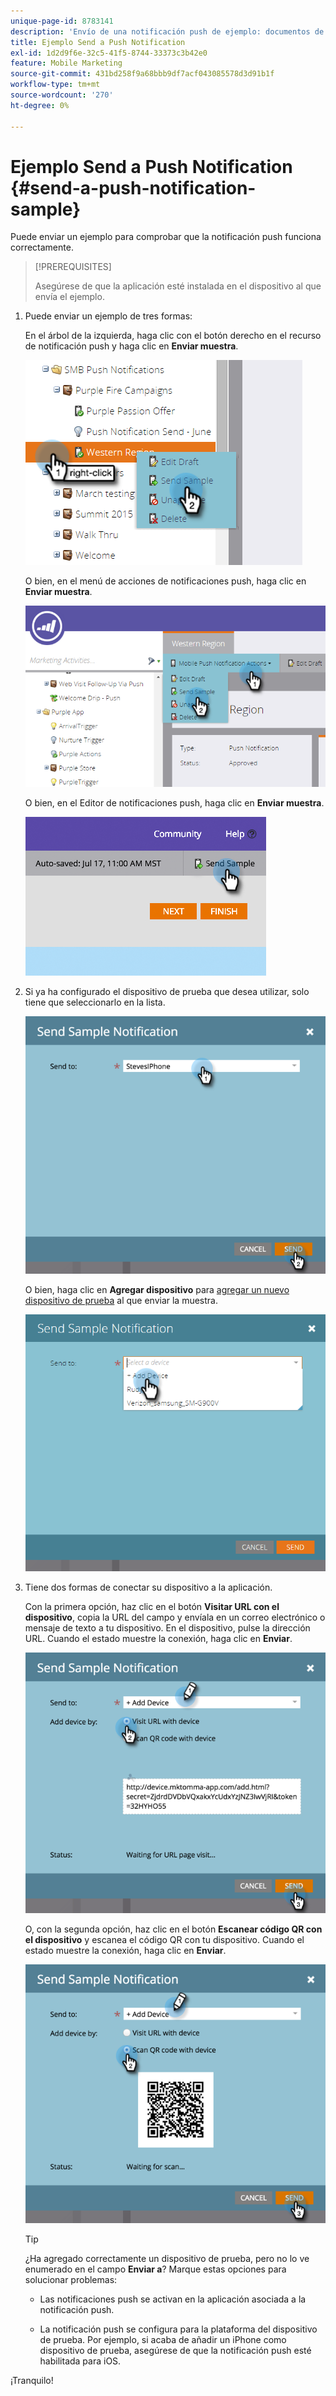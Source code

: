 ```yaml
---
unique-page-id: 8783141
description: 'Envío de una notificación push de ejemplo: documentos de Marketo, documentación del producto'
title: Ejemplo Send a Push Notification
exl-id: 1d2d9f6e-32c5-41f5-8744-33373c3b42e0
feature: Mobile Marketing
source-git-commit: 431bd258f9a68bbb9df7acf043085578d3d91b1f
workflow-type: tm+mt
source-wordcount: '270'
ht-degree: 0%

---
```


# Ejemplo Send a Push Notification {#send-a-push-notification-sample}

Puede enviar un ejemplo para comprobar que la notificación push funciona correctamente.

>[!PREREQUISITES]
>
>Asegúrese de que la aplicación esté instalada en el dispositivo al que envía el ejemplo.

1. Puede enviar un ejemplo de tres formas:

   En el árbol de la izquierda, haga clic con el botón derecho en el recurso de notificación push y haga clic en **Enviar muestra**.

   ![](assets/image2015-7-13-11-3a26-3a15.png)

   O bien, en el menú de acciones de notificaciones push, haga clic en **Enviar muestra**.

   ![](assets/image2015-7-13-11-3a28-3a37.png)

   O bien, en el Editor de notificaciones push, haga clic en **Enviar muestra**.

   ![](assets/image2015-7-20-13-3a29-3a3.png)

1. Si ya ha configurado el dispositivo de prueba que desea utilizar, solo tiene que seleccionarlo en la lista.

   ![](assets/image2015-7-29-8-3a25-3a17.png)

   O bien, haga clic en **Agregar dispositivo** para [agregar un nuevo dispositivo de prueba](/help/marketo/product-docs/mobile-marketing/push-notifications/adding-a-new-test-device.md) al que enviar la muestra.

   ![](assets/image2015-7-13-11-3a34-3a21.png)

1. Tiene dos formas de conectar su dispositivo a la aplicación.

   Con la primera opción, haz clic en el botón **Visitar URL con el dispositivo**, copia la URL del campo y envíala en un correo electrónico o mensaje de texto a tu dispositivo. En el dispositivo, pulse la dirección URL. Cuando el estado muestre la conexión, haga clic en **Enviar**.

   ![](assets/image2015-7-29-8-3a29-3a18.png)

   O, con la segunda opción, haz clic en el botón **Escanear código QR con el dispositivo** y escanea el código QR con tu dispositivo. Cuando el estado muestre la conexión, haga clic en **Enviar**.

   ![](assets/image2015-7-29-8-3a31-3a20.png)

   >[!TIP]
   >
   >¿Ha agregado correctamente un dispositivo de prueba, pero no lo ve enumerado en el campo **Enviar a**? Marque estas opciones para solucionar problemas:
   >
   >* Las notificaciones push se activan en la aplicación asociada a la notificación push.
   >
   >* La notificación push se configura para la plataforma del dispositivo de prueba. Por ejemplo, si acaba de añadir un iPhone como dispositivo de prueba, asegúrese de que la notificación push esté habilitada para iOS.

¡Tranquilo!
